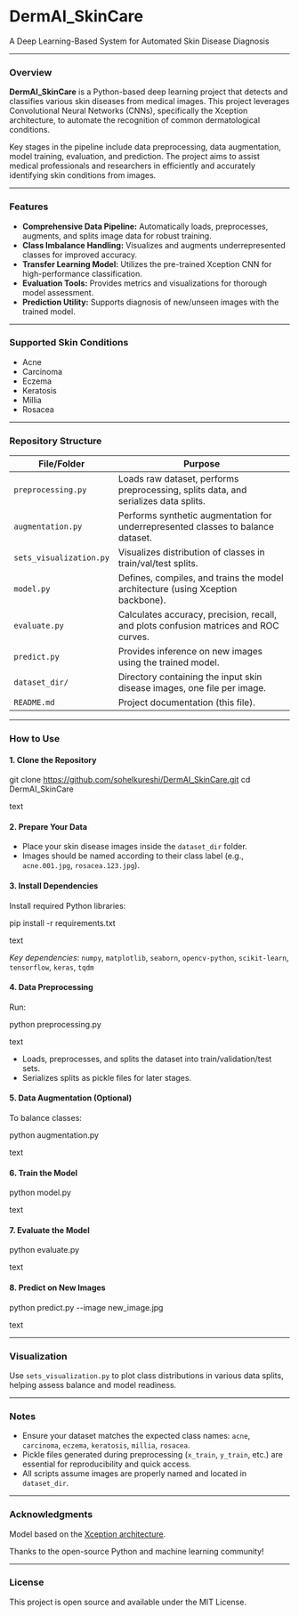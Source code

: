 # DermAI_SkinCare

A Deep Learning-Based System for Automated Skin Disease Diagnosis

---

### Overview

**DermAI_SkinCare** is a Python-based deep learning project that detects and classifies various skin diseases from medical images. This project leverages Convolutional Neural Networks (CNNs), specifically the Xception architecture, to automate the recognition of common dermatological conditions. 

Key stages in the pipeline include data preprocessing, data augmentation, model training, evaluation, and prediction. The project aims to assist medical professionals and researchers in efficiently and accurately identifying skin conditions from images.

---

### Features

- **Comprehensive Data Pipeline:** Automatically loads, preprocesses, augments, and splits image data for robust training.
- **Class Imbalance Handling:** Visualizes and augments underrepresented classes for improved accuracy.
- **Transfer Learning Model:** Utilizes the pre-trained Xception CNN for high-performance classification.
- **Evaluation Tools:** Provides metrics and visualizations for thorough model assessment.
- **Prediction Utility:** Supports diagnosis of new/unseen images with the trained model.

---

### Supported Skin Conditions

- Acne  
- Carcinoma  
- Eczema  
- Keratosis  
- Millia  
- Rosacea  

---

### Repository Structure

| File/Folder         | Purpose                                                                                 |
|---------------------|-----------------------------------------------------------------------------------------|
| `preprocessing.py`  | Loads raw dataset, performs preprocessing, splits data, and serializes data splits.     |
| `augmentation.py`   | Performs synthetic augmentation for underrepresented classes to balance dataset.        |
| `sets_visualization.py` | Visualizes distribution of classes in train/val/test splits.                         |
| `model.py`          | Defines, compiles, and trains the model architecture (using Xception backbone).          |
| `evaluate.py`       | Calculates accuracy, precision, recall, and plots confusion matrices and ROC curves.    |
| `predict.py`        | Provides inference on new images using the trained model.                               |
| `dataset_dir/`      | Directory containing the input skin disease images, one file per image.                 |
| `README.md`         | Project documentation (this file).                                                     |

---

### How to Use

#### 1. Clone the Repository

git clone https://github.com/sohelkureshi/DermAI_SkinCare.git
cd DermAI_SkinCare

text

#### 2. Prepare Your Data

- Place your skin disease images inside the `dataset_dir` folder.
- Images should be named according to their class label (e.g., `acne.001.jpg`, `rosacea.123.jpg`).

#### 3. Install Dependencies

Install required Python libraries:

pip install -r requirements.txt

text

_Key dependencies_: `numpy`, `matplotlib`, `seaborn`, `opencv-python`, `scikit-learn`, `tensorflow`, `keras`, `tqdm`

#### 4. Data Preprocessing

Run:

python preprocessing.py

text

- Loads, preprocesses, and splits the dataset into train/validation/test sets.
- Serializes splits as pickle files for later stages.

#### 5. Data Augmentation (Optional)

To balance classes:

python augmentation.py

text

#### 6. Train the Model

python model.py

text

#### 7. Evaluate the Model

python evaluate.py

text

#### 8. Predict on New Images

python predict.py --image new_image.jpg

text

---

### Visualization

Use `sets_visualization.py` to plot class distributions in various data splits, helping assess balance and model readiness.

---

### Notes

- Ensure your dataset matches the expected class names: `acne`, `carcinoma`, `eczema`, `keratosis`, `millia`, `rosacea`.
- Pickle files generated during preprocessing (`x_train`, `y_train`, etc.) are essential for reproducibility and quick access.
- All scripts assume images are properly named and located in `dataset_dir`.

---

### Acknowledgments

Model based on the [Xception architecture](https://arxiv.org/abs/1610.02357).

Thanks to the open-source Python and machine learning community!

---

### License

This project is open source and available under the MIT License.
